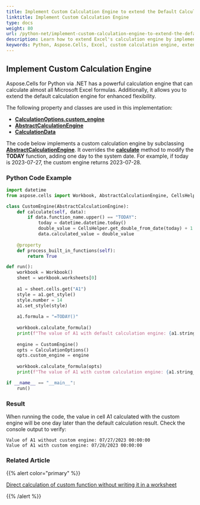 ```yaml
---
title: Implement Custom Calculation Engine to extend the Default Calculation Engine of Aspose.Cells with Python.NET
linktitle: Implement Custom Calculation Engine
type: docs
weight: 80
url: /python-net/implement-custom-calculation-engine-to-extend-the-default-calculation-engine-of-aspose-cells/
description: Learn how to extend Excel's calculation engine by implementing custom formulas using Aspose.Cells for Python via .NET. Modify formula results programmatically with Python code examples.
keywords: Python, Aspose.Cells, Excel, custom calculation engine, extend engine, formula calculation
---
```


## **Implement Custom Calculation Engine**

Aspose.Cells for Python via .NET has a powerful calculation engine that can calculate almost all Microsoft Excel formulas. Additionally, it allows you to extend the default calculation engine for enhanced flexibility.

The following property and classes are used in this implementation:

- [**CalculationOptions.custom_engine**](https://reference.aspose.com/cells/python-net/aspose.cells/calculationoptions/#custom_engine)
- [**AbstractCalculationEngine**](https://reference.aspose.com/cells/python-net/aspose.cells/abstractcalculationengine/)
- [**CalculationData**](https://reference.aspose.com/cells/python-net/aspose.cells/calculationdata/)

The code below implements a custom calculation engine by subclassing [**AbstractCalculationEngine**](https://reference.aspose.com/cells/python-net/aspose.cells/abstractcalculationengine/). It overrides the [**calculate**](https://reference.aspose.com/cells/python-net/aspose.cells/abstractcalculationengine/calculate/) method to modify the **TODAY** function, adding one day to the system date. For example, if today is 2023-07-27, the custom engine returns 2023-07-28.

### **Python Code Example**

```python
import datetime
from aspose.cells import Workbook, AbstractCalculationEngine, CellsHelper, CalculationOptions

class CustomEngine(AbstractCalculationEngine):
    def calculate(self, data):
        if data.function_name.upper() == "TODAY":
            today = datetime.datetime.today()
            double_value = CellsHelper.get_double_from_date(today) + 1.0
            data.calculated_value = double_value
    
    @property
    def process_built_in_functions(self):
        return True

def run():
    workbook = Workbook()
    sheet = workbook.worksheets[0]
    
    a1 = sheet.cells.get("A1")
    style = a1.get_style()
    style.number = 14
    a1.set_style(style)
    
    a1.formula = "=TODAY()"
    
    workbook.calculate_formula()
    print(f"The value of A1 with default calculation engine: {a1.string_value}")
    
    engine = CustomEngine()
    opts = CalculationOptions()
    opts.custom_engine = engine
    
    workbook.calculate_formula(opts)
    print(f"The value of A1 with custom calculation engine: {a1.string_value}")

if __name__ == "__main__":
    run()
```

### **Result**

When running the code, the value in cell A1 calculated with the custom engine will be one day later than the default calculation result. Check the console output to verify:

```
Value of A1 without custom engine: 07/27/2023 00:00:00
Value of A1 with custom engine: 07/28/2023 00:00:00
```

### **Related Article**

{{% alert color="primary" %}}

[Direct calculation of custom function without writing it in a worksheet](/cells/python-net/direct-calculation-of-custom-function-without-writing-it-in-a-worksheet/)

{{% /alert %}}